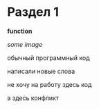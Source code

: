 # Раздел 1

**function**

*some image*

обычный программный код

написали новые слова

не хочу на работу
здесь код

а здесь конфликт